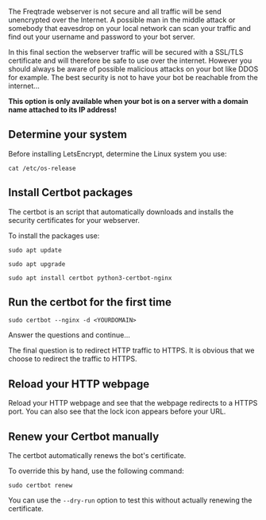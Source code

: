 The Freqtrade webserver is not secure and all traffic will be send unencrypted over the Internet. A possible man in the middle attack or somebody that eavesdrop on your local network can scan your traffic and find out your username and password to your bot server.

In this final section the webserver traffic will be secured with a SSL/TLS certificate and will therefore be safe to use over the internet. However you should always be aware of possible malicious attacks on your bot like DDOS for example. The best security is not to have your bot be reachable from the internet...

**This option is only available when your bot is on a server with a domain name attached to its IP address!**

## Determine your system

Before installing LetsEncrypt, determine the Linux system you use:

```
cat /etc/os-release
```

## Install Certbot packages

The certbot is an script that automatically downloads and installs the security certificates for your webserver.

To install the packages use:

```
sudo apt update

sudo apt upgrade

sudo apt install certbot python3-certbot-nginx
```

## Run the certbot for the first time

```
sudo certbot --nginx -d <YOURDOMAIN>
```

Answer the questions and continue...

The final question is to redirect HTTP traffic to HTTPS. It is obvious that we choose to redirect the traffic to HTTPS.

## Reload your HTTP webpage

Reload your HTTP webpage and see that the webpage redirects to a HTTPS port. You can also see that the lock icon appears before your URL.

## Renew your Certbot manually

The certbot automatically renews the bot's certificate. 

To override this by hand, use the following command:

```
sudo certbot renew
```

You can use the ``--dry-run`` option to test this without actually renewing the certificate.
